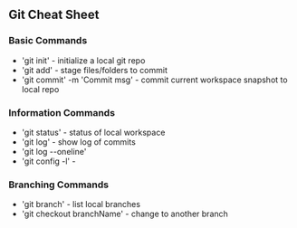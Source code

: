 ## Git Cheat Sheet

### Basic Commands
* 'git init' - initialize a local git repo
* 'git add' - stage files/folders to commit
* 'git commit' -m 'Commit msg' - commit current workspace snapshot to local repo


### Information Commands
* 'git status' - status of local workspace
* 'git log' - show log of commits
* 'git log --oneline'
* 'git config -l' - 

### Branching Commands
* 'git branch' - list local branches
* 'git checkout branchName' - change to another branch

